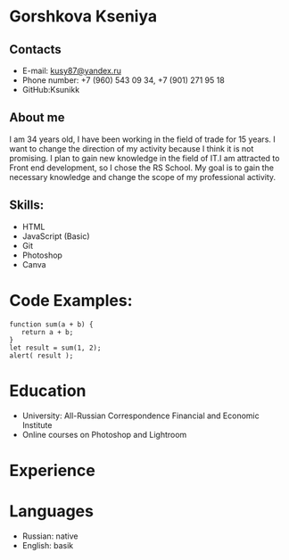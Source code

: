 # Gorshkova Kseniya
## Contacts
* E-mail: kusy87@yandex.ru
* Phone number: +7 (960) 543 09 34, +7 (901) 271 95 18
* GitHub:Ksunikk
## About me
I am 34 years old, I have been working in the field of trade for 15 years. I want to change the direction of my activity because I think it is not promising. I plan to gain new knowledge in the field of IT.I am attracted to Front end development, so I chose the RS School. My goal is to gain the necessary knowledge and change the scope of my professional activity.
## Skills:
* HTML
* JavaScript (Basic)
* Git
* Photoshop
* Canva
# Code Examples:
```
function sum(a + b) {
   return a + b;
}
let result = sum(1, 2);
alert( result );
```
# Education
* University: All-Russian Correspondence Financial and Economic Institute
* Online courses on Photoshop and Lightroom
# Experience
# Languages
* Russian: native
* English: basik
